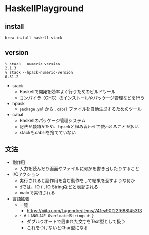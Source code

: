 # HaskellPlayground

## install

```
brew install haskell-stack
```

## version

```
% stack --numeric-version
2.1.3
% stack --hpack-numeric-version
0.31.2
```

+ stack
  - Haskellで開発を効率よく行うためのビルドツール
  - コンパイラ（GHC）のインストールやパッケージ管理などを行う
+ hpack
  - ` package.yml ` から ` .cabal ` ファイルを自動生成するためのツール
+ cabal
  - Haskellのパッケージ管理システム
  - 記法が独特なため、hpackと組み合わせて使われることが多い
  - stackもcabalを捨てていない
  
## 文法

+ 副作用
  - 入力を読んだり画面やファイルに何かを書き出したりすること
+ I/Oアクション
  - 実行されると副作用を含む動作をして結果を返すような何か
  - :tでは、IO (), IO Stringなどと表記される
  - mainで実行される
+ 言語拡張
  - 一覧
    - https://qiita.com/Lugendre/items/741ea90f22f688145313
  - ` {-# LANGUAGE OverloadedStrings #-} `
    - ダブルクオートで囲まれた文字をText型として扱う
    - これをつけないとChar型になる